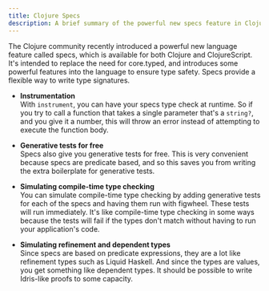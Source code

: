 ```yaml
---
title: Clojure Specs
description: A brief summary of the powerful new specs feature in Clojure
---
```


The Clojure community recently introduced a powerful new language feature called 
specs, which is available for both Clojure and ClojureScript. It's intended to 
replace the need for core.typed, and introduces some powerful features into the 
language to ensure type safety. Specs provide a flexible way to write type signatures. 

- <i class="fa-li fa fa-code"></i>**Instrumentation**  
  With `instrument`, you can have your specs type check at runtime. So if you try 
  to call a function that takes a single parameter that's a `string?`, and you give 
  it a number, this will throw an error instead of attempting to execute the 
  function body.

- <i class="fa-li fa fa-code"></i>**Generative tests for free**  
  Specs also give you generative tests for free. This is very convenient because 
  specs are predicate based, and so this saves you from writing the extra boilerplate 
  for generative tests.

- <i class="fa-li fa fa-code"></i>**Simulating compile-time type checking**  
  You can simulate compile-time type checking by adding generative tests for each 
  of the specs and having them run with figwheel. These tests will run immediately. 
  It's like compile-time type checking in some ways because the tests will fail if 
  the types don't match without having to run your application's code.

- <i class="fa-li fa fa-code"></i>**Simulating refinement and dependent types**  
  Since specs are based on predicate expressions, they are a lot like refinement 
  types such as Liquid Haskell. And since the types are values, you get something 
  like dependent types. It should be possible to write Idris-like proofs to some 
  capacity.
